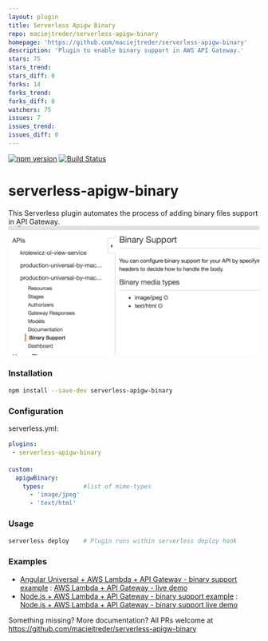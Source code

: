 ```yaml
---
layout: plugin
title: Serverless Apigw Binary
repo: maciejtreder/serverless-apigw-binary
homepage: 'https://github.com/maciejtreder/serverless-apigw-binary'
description: 'Plugin to enable binary support in AWS API Gateway.'
stars: 75
stars_trend: 
stars_diff: 0
forks: 14
forks_trend: 
forks_diff: 0
watchers: 75
issues: 7
issues_trend: 
issues_diff: 0
---
```



[![npm version](https://badge.fury.io/js/serverless-apigw-binary.svg)](https://badge.fury.io/js/serverless-apigw-binary)
[![Build Status](https://travis-ci.org/maciejtreder/serverless-apigw-binary.svg?branch=master)](https://travis-ci.org/maciejtreder/serverless-apigw-binary)
# serverless-apigw-binary

This Serverless plugin automates the process of adding binary files support in API Gateway.
![AWS API gateway binary support](https://raw.githubusercontent.com/maciejtreder/serverless-apigw-binary/master/binarySupport.png)

### Installation

```bash
npm install --save-dev serverless-apigw-binary
```

### Configuration

serverless.yml:

```yaml
plugins:
 - serverless-apigw-binary

custom:
  apigwBinary:
    types:           #list of mime-types
      - 'image/jpeg'
      - 'text/html'
```

### Usage

```bash
serverless deploy    # Plugin runs within serverless deploy hook
```

### Examples

* [Angular Universal + AWS Lambda + API Gateway - binary support example](https://github.com/maciejtreder/angular-universal-serverless) : [ AWS Lambda + API Gateway - live demo](https://www.angular-universal-serverless.maciejtreder.com)
* [Node.js + AWS Lambda + API Gateway - binary support example](https://github.com/maciejtreder/serverless-apigw-binary/tree/master/examples/express) : [Node.js + AWS Lambda + API Gateway - binary support live demo](https://serverless-apigw.maciejtreder.com)


Something missing? More documentation? All PRs welcome at https://github.com/maciejtreder/serverless-apigw-binary
